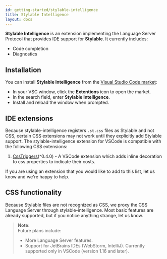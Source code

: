 ```yaml
---
id: getting-started/stylable-intelligence
title: Stylable Intelligence
layout: docs
---
```


**Stylable Intelligence** is an extension implementing the Language Server Protocol that provides IDE support for **Stylable**. It currently includes:
* Code completion 
* Diagnostics

## Installation

You can install **Stylable Intelligence** from the [Visual Studio Code market](https://marketplace.visualstudio.com/items?itemName=wix.stylable-intelligence):
* In your VSC window, click the **Extentions** icon to open the market.
* In the search field, enter **Stylable Intelligence**. 
* Install and reload the window when prompted.

## IDE extensions

Because stylable-intelligence registers `.st.css` files as Stylable and not CSS, certain CSS extensions may not work until they explicitly add Stylable support. The stylable-intelligence extension for VSCode is compatible with the following CSS extensions:

1. [CssTriggers](https://github.com/kisstkondoros/csstriggers)(^0.4.0) - A VSCode extension which adds inline decoration to css properties to indicate their costs.

If you are using an extension that you would like to add to this list, let us know and we're happy to help.

## CSS functionality

Because Stylable files are not recognized as CSS, we proxy the CSS Language Server through stylable-intelligence. Most basic features are already supported, but if you notice anything strange, let us know.

> **Note:**  
> Future plans include:
> * More Language Server features. 
> * Support for JetBrains IDEs (WebStorm, IntelliJ). Currently supported only in VSCode (version 1.16 and later).
